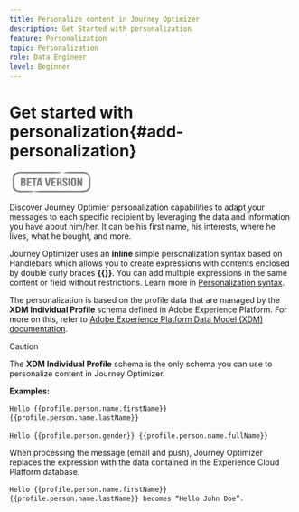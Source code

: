 ```yaml
---
title: Personalize content in Journey Optimizer
description: Get Started with personalization
feature: Personalization
topic: Personalization
role: Data Engineer
level: Beginner
---
```

# Get started with personalization{#add-personalization}

![](../assets/do-not-localize/badge.png)

Discover Journey Optimier personalization capabilities to adapt your messages to each specific recipient by leveraging the data and information you have about him/her. It can be his first name, his interests, where he lives, what he bought, and more.

Journey Optimizer uses an **inline** simple personalization syntax based on Handlebars which allows you to create expressions with contents enclosed by double curly braces **{{}}**. You can add multiple expressions in the same content or field without restrictions. Learn more in [Personalization syntax](personalization-syntax.md).

The personalization is based on the profile data that are managed by the **XDM Individual Profile** schema defined in Adobe Experience Platform. For more on this, refer to  [Adobe Experience Platform Data Model (XDM) documentation](https://experienceleague.adobe.com/docs/experience-platform/xdm/home.html).

>[!CAUTION]
>The **XDM Individual Profile** schema is the only schema you can use to personalize content in Journey Optimizer.

**Examples:**

```
Hello {{profile.person.name.firstName}} {{profile.person.name.lastName}}

Hello {{profile.person.gender}} {{profile.person.name.fullName}}
```

When processing the message (email and push), Journey Optimizer replaces the expression with the data contained in the Experience Cloud Platform database.

```
Hello {{profile.person.name.firstName}} {{profile.person.name.lastName}} becomes “Hello John Doe”.
```
